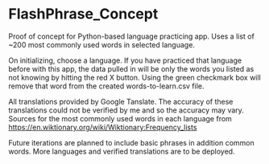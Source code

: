 # FlashPhrase_Concept
Proof of concept for Python-based language practicing app. Uses a list of ~200 most commonly used words in selected language.

On initializing, choose a language. If you have practiced that language before with this app, the data pulled in will be only the words you listed as not knowing by hitting the red X button. Using the green checkmark box will remove that word from the created words-to-learn.csv file.

All translations provided by Google Tanslate. The accuracy of these translations could not be verified by me and so the accuracy may vary.
Sources for the most commonly used words in each language from https://en.wiktionary.org/wiki/Wiktionary:Frequency_lists

Future iterations are planned to include basic phrases in addition common words. More languages and verified translations are to be deployed.
